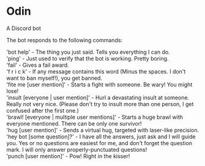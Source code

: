 # Odin

A Discord bot

The bot responds to the following commands:<br />

'bot help' - The thing you just said. Tells you everything I can do.<br />
'ping' - Just used to verify that the bot is working. Pretty boring.<br />
'fail' - Gives a fail award.<br />
'f r i c k' - If any message contains this word (Minus the spaces. I don't want to ban myself!), you get banned.<br />
'fite me [user mention]' - Starts a fight with someone. Be wary! You might lose!<br />
'insult [everyone | user mention]' - Hurl a devastating insult at someone. Really not very nice. (Please don't try to insult more than one person, I get confused after the first one.)<br />
'brawl! [everyone | multiple user mentions]' - Starts a huge brawl with everyone mentioned. There can be only one survivor!<br />
'hug [user mention]' - Sends a virtual hug, targeted with laser-like precision.<br />
'hey bot [some question]?' - I have all the answers, just ask and I will guide you. Yes or no questions are easiest for me, and don't forget the question mark. I will only answer properly-punctuated questions!<br />
'punch [user mention]' - Pow! Right in the kisser!<br />
